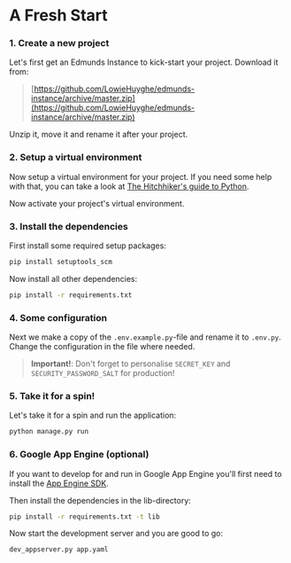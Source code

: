 
# A Fresh Start

### 1. Create a new project

Let's first get an Edmunds Instance to kick-start your
project. Download it from:
> [https://github.com/LowieHuyghe/edmunds-instance/archive/master.zip](https://github.com/LowieHuyghe/edmunds-instance/archive/master.zip)

Unzip it, move it and rename it after your project.

### 2. Setup a virtual environment

Now setup a virtual environment for your project. If you
need some help with that, you can take a look at
[The Hitchhiker's guide to Python](http://docs.python-guide.org/en/latest/dev/virtualenvs/).

Now activate your project's virtual environment.

### 3. Install the dependencies

First install some required setup packages:
```bash
pip install setuptools_scm
``` 

Now install all other dependencies:
```bash
pip install -r requirements.txt
```

### 4. Some configuration

Next we make a copy of the `.env.example.py`-file and rename it to `.env.py`.
Change the configuration in the file where needed.

> **Important!**: Don't forget to personalise `SECRET_KEY` and `SECURITY_PASSWORD_SALT`
for production!

### 5. Take it for a spin!

Let's take it for a spin and run the application:
```bash
python manage.py run
```

### 6. Google App Engine (optional)

If you want to develop for and run in Google App Engine
you'll first need to install the [App Engine SDK](https://cloud.google.com/appengine/docs/standard/python/download).

Then install the dependencies in the lib-directory:
```bash
pip install -r requirements.txt -t lib
```

Now start the development server and you are good to go:
```bash
dev_appserver.py app.yaml
```
